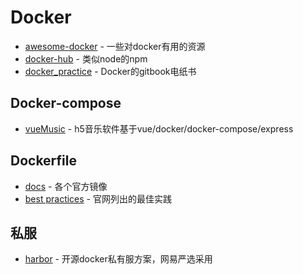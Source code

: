 # Docker

- [awesome-docker](https://github.com/veggiemonk/awesome-docker) - 一些对docker有用的资源
- [docker-hub](https://hub.docker.com/) - 类似node的npm
- [docker_practice](https://github.com/yeasy/docker_practice) - Docker的gitbook电纸书

## Docker-compose

- [vueMusic](https://github.com/xieyezi/vueMusic) - h5音乐软件基于vue/docker/docker-compose/express

## Dockerfile

- [docs](https://github.com/docker-library/docs) - 各个官方镜像
- [best practices](https://docs.docker.com/develop/develop-images/dockerfile_best-practices/) - 官网列出的最佳实践


## 私服

- [harbor](https://github.com/goharbor/harbor) - 开源docker私有服方案，网易严选采用
